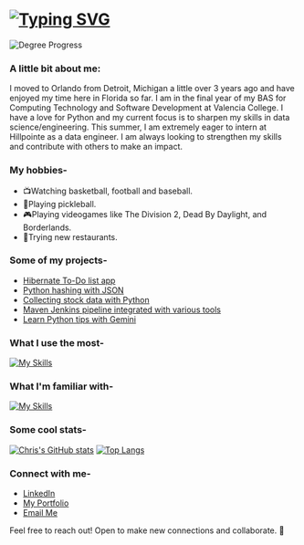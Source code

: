 # [![Typing SVG](https://readme-typing-svg.demolab.com?font=Fira+Code&weight=500&letterSpacing=1px&duration=2000&color=2C86E9&multiline=true&repeat=false&width=510&height=60&lines=%F0%9F%91%8B+Hi%2C+I'm+Christopher%2C+a+developer+and+senior+at+Valencia+College;senior+at+Valencia+College)](https://git.io/typing-svg)

![Degree Progress](https://img.shields.io/badge/Degree_Progress-90%25-brightgreen?style=for-the-badge)

### A little bit about me:

I moved to Orlando from Detroit, Michigan a little over 3 years ago and have enjoyed my time here in Florida so far.
I am in the final year of my BAS for Computing Technology and Software Development at Valencia College.
I have a love for Python and my current focus is to sharpen my skills in data science/engineering. This summer, I am extremely eager to intern at Hillpointe as a data engineer. I am always looking to strengthen my skills and contribute with others to make an impact.

### My hobbies-

- 📺Watching basketball, football and baseball.
- 🏓Playing pickleball.
- 🎮Playing videogames like The Division 2, Dead By Daylight, and Borderlands.
- 🍔Trying new restaurants.

### Some of my projects-

- [Hibernate To-Do list app](https://github.com/chrisF943/To-Do-App)
- [Python hashing with JSON](https://github.com/chrisF943/Python-Hashing)
- [Collecting stock data with Python](https://github.com/chrisF943/Seminar-Project)
- [Maven Jenkins pipeline integrated with various tools](https://github.com/chrisF943/CEN4802)
- [Learn Python tips with Gemini](https://github.com/chrisF943/Gemini-Python-Tips)

### What I use the most-

[![My Skills](https://skillicons.dev/icons?i=apple,py,pycharm,sklearn,mysql,sqlite,git,github,bash,azure,ai&perline=4)](https://skillicons.dev)

### What I'm familiar with-

[![My Skills](https://skillicons.dev/icons?i=java,maven,hibernate,netlify,flask,selenium,html,css,js,bootstrap,docker,jenkins,gitubactions&perline=4)](https://skillicons.dev)

### Some cool stats-

[![Chris's GitHub stats](https://github-readme-stats.vercel.app/api?username=chrisF943&theme=transparent&hide=stars)](https://github.com/chrisF943/github-readme-stats) [![Top Langs](https://github-readme-stats.vercel.app/api/top-langs/?username=chrisF943&theme=transparent&layout=compact)](https://github.com/chrisF943/github-readme-stats)

### Connect with me-

- [LinkedIn](https://www.linkedin.com/in/christopher-faris-58145328a/)
- [My Portfolio](https://chrisfaris.netlify.app/)
- [Email Me](mailto:chris.faris@icloud.com)

Feel free to reach out! Open to make new connections and collaborate. 🙂
